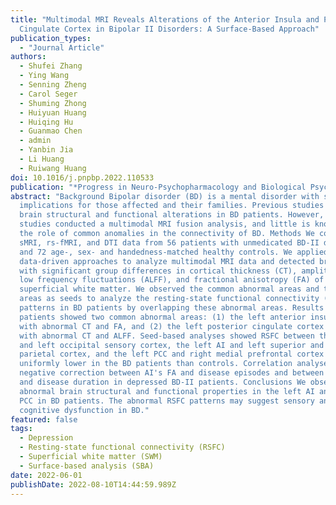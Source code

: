 ```yaml
---
title: "Multimodal MRI Reveals Alterations of the Anterior Insula and Posterior
  Cingulate Cortex in Bipolar II Disorders: A Surface-Based Approach"
publication_types:
  - "Journal Article"
authors:
  - Shufei Zhang
  - Ying Wang
  - Senning Zheng
  - Carol Seger
  - Shuming Zhong
  - Huiyuan Huang
  - Huiqing Hu
  - Guanmao Chen
  - admin
  - Yanbin Jia
  - Li Huang
  - Ruiwang Huang
doi: 10.1016/j.pnpbp.2022.110533
publication: "*Progress in Neuro-Psychopharmacology and Biological Psychiatry*"
abstract: "Background Bipolar disorder (BD) is a mental disorder with severe
  implications for those affected and their families. Previous studies detected
  brain structural and functional alterations in BD patients. However, very few
  studies conducted a multimodal MRI fusion analysis, and little is known about
  the role of common anomalies in the connectivity of BD. Methods We collected
  sMRI, rs-fMRI, and DTI data from 56 patients with unmedicated BD-II depression
  and 72 age-, sex- and handedness-matched healthy controls. We applied
  data-driven approaches to analyze multimodal MRI data and detected brain areas
  with significant group differences in cortical thickness (CT), amplitude of
  low frequency fluctuations (ALFF), and fractional anisotropy (FA) of the
  superficial white matter. We observed the common abnormal areas and took these
  areas as seeds to analyze the resting-state functional connectivity (RSFC)
  patterns in BD patients by overlapping these abnormal areas. Results The BD
  patients showed two common abnormal areas: (1) the left anterior insula (AI)
  with abnormal CT and FA, and (2) the left posterior cingulate cortex (PCC)
  with abnormal CT and ALFF. Seed-based analyses showed RSFC between the left AI
  and left occipital sensory cortex, the left AI and left superior and inferior
  parietal cortex, and the left PCC and right medial prefrontal cortex were
  uniformly lower in the BD patients than controls. Correlation analyses showed
  negative correction between AI's FA and disease episodes and between AI's FA
  and disease duration in depressed BD-II patients. Conclusions We observed
  abnormal brain structural and functional properties in the left AI and left
  PCC in BD patients. The abnormal RSFC patterns may suggest sensory and
  cognitive dysfunction in BD."
featured: false
tags:
  - Depression
  - Resting-state functional connectivity (RSFC)
  - Superficial white matter (SWM)
  - Surface-based analysis (SBA)
date: 2022-06-01
publishDate: 2022-08-10T14:44:59.989Z
---
```

